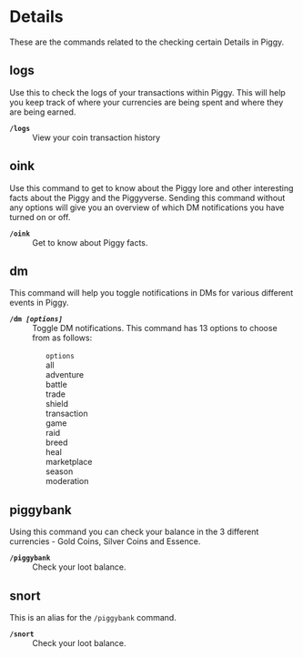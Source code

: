 # Details
These are the commands related to the checking certain Details in Piggy.

## logs
Use this to check the logs of your transactions within Piggy. This will help you keep track of where your currencies are being spent and where they are being earned.
<dl>
<dt><code><b>/logs</b></code>
<dd>View your coin transaction history</dl>

## oink
Use this command to get to know about the Piggy lore and other interesting facts about the Piggy and the Piggyverse. Sending this command without any options will give you an overview of which DM notifications you have turned on or off.
<dl>
<dt><code><b>/oink</b></code>
<dd>Get to know about Piggy facts.
</dl>

## dm
This command will help you toggle notifications in DMs for various different events in Piggy.
<dl>
<dt><code><b>/dm <i>[options]</i></b></code>
<dd>Toggle DM notifications. This command has 13 options to choose from as follows:
<ul style="list-style-type: none;">
<li><code>options</code><br>
all
<li>adventure
<li>battle
<li>trade
<li>shield
<li>transaction
<li>game
<li>raid
<li>breed
<li>heal
<li>marketplace
<li>season
<li>moderation
</ul>
</dl>

## piggybank
Using this command you can check your balance in the 3 different currencies - Gold Coins, Silver Coins and Essence.
<dl>
<dt><code><b>/piggybank</b></code>
<dd>Check your loot balance.
</dl>

## snort
This is an alias for the <code>/piggybank</code> command.
<dl>
<dt><code><b>/snort</b></code>
<dd>Check your loot balance.
</dl>